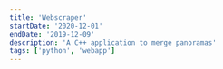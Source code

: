 ```yaml
---
title: 'Webscraper'
startDate: '2020-12-01'
endDate: '2019-12-09'
description: 'A C++ application to merge panoramas'
tags: ['python', 'webapp']
---
```


